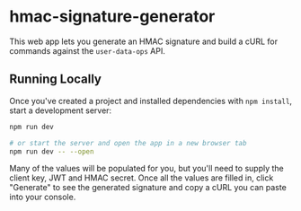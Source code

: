 # hmac-signature-generator

This web app lets you generate an HMAC signature and build a cURL for commands against the `user-data-ops` API.

## Running Locally

Once you've created a project and installed dependencies with `npm install`, start a development server:

```bash
npm run dev

# or start the server and open the app in a new browser tab
npm run dev -- --open
```

Many of the values will be populated for you, but you'll need to supply the client key, JWT and HMAC secret. Once all the values are filled in, click "Generate" to see the generated signature and copy a cURL you can paste into your console. 